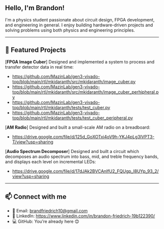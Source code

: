 ## Hello, I'm Brandon!

I'm a physics student passionate about circuit design, FPGA development, and engineering in general. I enjoy building hardware-driven projects and solving problems using both physics and engineering principles.

---

## 🔧 Featured Projects
[**FPGA Image Cuber**]  Designed and implemented a system to process and transfer detector data in real time:
- https://github.com/MazinLab/gen3-vivado-top/blob/main/rtl/mkidaranth/src/mkidaranth/image_cuber.py
- https://github.com/MazinLab/gen3-vivado-top/blob/main/rtl/mkidaranth/src/mkidaranth/image_cuber_perhipheral.py
- https://github.com/MazinLab/gen3-vivado-top/blob/main/rtl/mkidaranth/tests/test_cuber.py
- https://github.com/MazinLab/gen3-vivado-top/blob/main/rtl/mkidaranth/tests/test_cuber_peripheral.py

[**AM Radio**]  Designed and built a small-scale AM radio on a breadboard:
- https://drive.google.com/file/d/125d_GoXOTxi4oV9h-YKJ4pLg3IVPT3-T/view?usp=sharing

[**Audio Spectrum Decomposer**]  Designed and built a circuit which decomposes an audio spectrum into bass, mid, and treble frequency bands, and displays each level on incremental LEDs:
- https://drive.google.com/file/d/17dJAk2BVCAnIfU2_FQUgp_I8UYp_93_2/view?usp=sharing

---

## 📫 Connect with me
- 📧 Email: brandfriedrich10@gmail.com 
- 🔗 LinkedIn: https://www.linkedin.com/in/brandon-friedrich-19b122390/
- 💻 GitHub: You’re already here 😊
